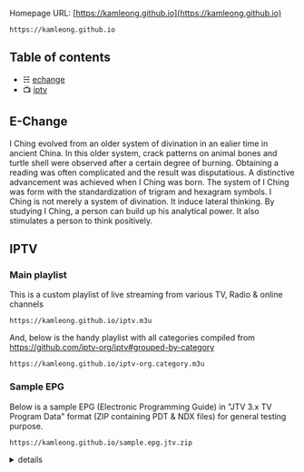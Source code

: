 
Homepage URL: [https://kamleong.github.io](https://kamleong.github.io)

```
https://kamleong.github.io
```

## Table of contents

- ☵ [echange](#e-change)
- 📺 [iptv](#iptv)

## E-Change

I Ching evolved from an older system of divination in an ealier time in ancient China. In this older system, crack patterns on animal bones and turtle shell were observed after a certain degree of burning. Obtaining a reading was often complicated and the result was disputatious. A distinctive advancement was achieved when I Ching was born. The system of I Ching was form with the standardization of trigram and hexagram symbols. I Ching is not merely a system of divination. It induce lateral thinking. By studying I Ching, a person can build up his analytical power. It also stimulates a person to think positively.

## IPTV

### Main playlist

This is a custom playlist of live streaming from various TV, Radio & online channels
```
https://kamleong.github.io/iptv.m3u
```

And, below is the handy playlist with all categories compiled from https://github.com/iptv-org/iptv#grouped-by-category
```
https://kamleong.github.io/iptv-org.category.m3u
```

### Sample EPG

Below is a sample EPG (Electronic Programming Guide) in "JTV 3.x TV Program Data" format (ZIP containing PDT & NDX files) for general testing purpose.

```
https://kamleong.github.io/sample.epg.jtv.zip
```
<details>
<summary>details</summary>
<br>
- .pdt file always starts with string "JTV 3.x TV Program Data" followed by 3 bytes of hex values 0xA0. Then goes 2-byte program name length and program name itself (encoding is unknown, for Cyrillic win-1251 is used)
- .ndx file starts with 2-byte number (count of records) followed by 12-byte records: first 2 bytes always 0x00; next 8 bytes = program start time = windows FILETIME structure, i.e. 64bit integer representing windows time in milliseconds; last 2 bytes = offset in .pdt file to find program name.
Note: JTV format uses little endian. File format/specification reference: https://code.google.com/archive/p/xmltv2jtv/wikis/JTVFormat.wiki
</details>
